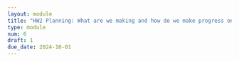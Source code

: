 ```yaml
---
layout: module
title: "HW2 Planning: What are we making and how do we make progress on it?"
type: module
num: 6
draft: 1
due_date: 2024-10-01
---
```

